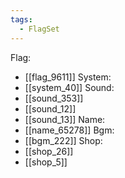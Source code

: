 ```yaml
---
tags:
  - FlagSet
---
```

Flag:
- [[flag_9611]]
System:
- [[system_40]]
Sound:
- [[sound_353]]
- [[sound_12]]
- [[sound_13]]
Name:
- [[name_65278]]
Bgm:
- [[bgm_222]]
Shop:
- [[shop_26]]
- [[shop_5]]
